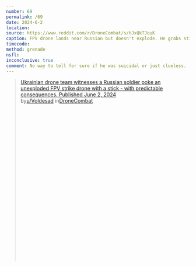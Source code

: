 ```yaml
---
number: 69
permalink: /69
date: 2024-6-2
location: 
source: https://www.reddit.com/r/DroneCombat/s/HJxQkTJouK
caption: FPV drone lands near Russian but doesn't explode. He grabs stick and hits it repeatedly until explodes
timecode: 
method: grenade
nsfl:
inconclusive: true
comment: No way to tell for sure if he was suicidal or just clueless.
---
```

<blockquote class="reddit-embed-bq" style="height:500px" data-embed-height="579"><a href="https://www.reddit.com/r/DroneCombat/comments/1d6k8hc/ukrainian_drone_team_witnesses_a_russian_soldier/">Ukrainian drone team witnesses a Russian soldier poke an unexploded FPV strike drone with a stick - with predictable consequences. Published June 2, 2024</a><br> by<a href="https://www.reddit.com/user/Voldesad/">u/Voldesad</a> in<a href="https://www.reddit.com/r/DroneCombat/">DroneCombat</a></blockquote><script async="" src="https://embed.reddit.com/widgets.js" charset="UTF-8"></script>